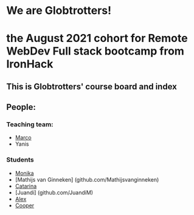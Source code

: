 # We are Globtrotters!
# the August 2021 cohort for Remote WebDev Full stack bootcamp from IronHack

## This is Globtrotters' course board and index

## People:
### Teaching team:
- [Marco](github.com/marco-ih-bcn)
- Yanis

### Students
- [Monika](github.com/monikageiger)
- [Mathijs van Ginneken] (github.com/Mathijsvanginneken)
- [Catarina](github.com/anaresende)
- [Juandi] (github.com/JuandiM)
- [Alex](https://github.com/AlexVascon/Globtrotters/edit/main/README.md)
- [Cooper](https://github.com/Coops023)